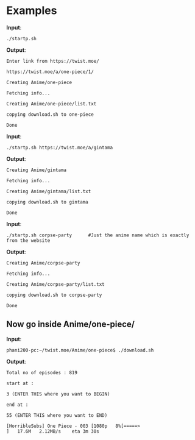 # Examples

**Input**:

```shell
./startp.sh
```

**Output**:

```shell
Enter link from https://twist.moe/

https://twist.moe/a/one-piece/1/

Creating Anime/one-piece

Fetching info...

Creating Anime/one-piece/list.txt

copying download.sh to one-piece

Done
```

**Input**:

```shell
./startp.sh https://twist.moe/a/gintama
```

**Output**:

```shell
Creating Anime/gintama

Fetching info...

Creating Anime/gintama/list.txt

copying download.sh to gintama

Done
```

**Input**:

```shell
./startp.sh corpse-party      #Just the anime name which is exactly from the website
```

**Output**:

```shell
Creating Anime/corpse-party

Fetching info...

Creating Anime/corpse-party/list.txt

copying download.sh to corpse-party

Done

```

## Now go inside Anime/one-piece/ 


**Input**:

```shell
phani200-pc:~/twist.moe/Anime/one-piece$ ./download.sh

```

**Output**:

```shell
Total no of episodes : 819

start at :

3 (ENTER THIS where you want to BEGIN)

end at :

55 (ENTER THIS where you want to END)

[HorribleSubs] One Piece - 003 [1080p   8%[=====>                                       ]   17.6M   2.12MB/s    eta 3m 30s
```
